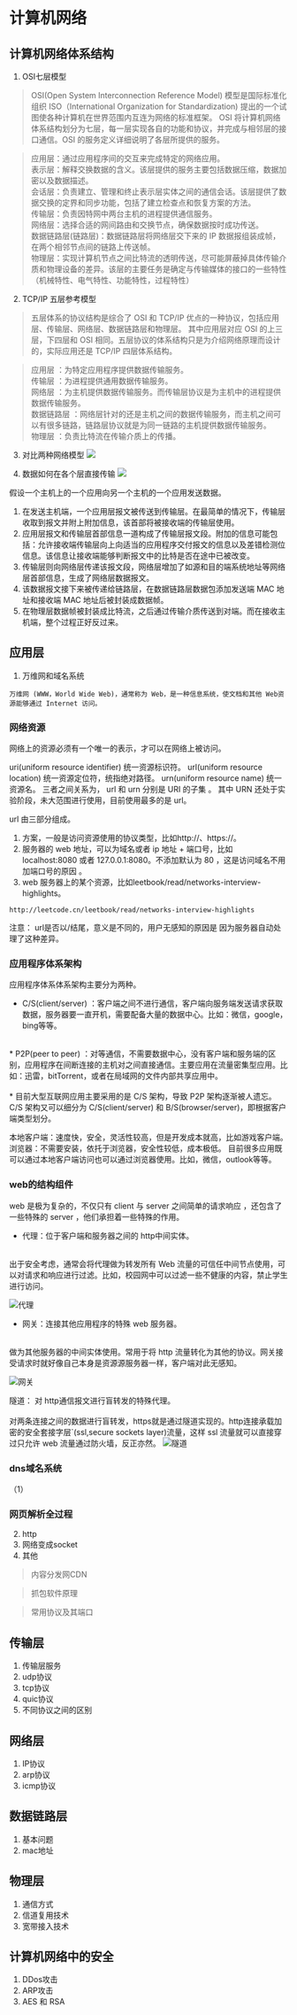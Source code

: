 计算机网络
====

## 计算机网络体系结构

1. OSI七层模型
> OSI(Open System Interconnection Reference Model) 模型是国际标准化组织 ISO（International Organization for Standardization) 提出的一个试图使各种计算机在世界范围内互连为网络的标准框架。
OSI 将计算机网络体系结构划分为七层，每一层实现各自的功能和协议，并完成与相邻层的接口通信。OSI 的服务定义详细说明了各层所提供的服务。

> 应用层：通过应用程序间的交互来完成特定的网络应用。<br>
> 表示层：解释交换数据的含义。该层提供的服务主要包括数据压缩，数据加密以及数据描述。<br>
> 会话层：负责建立、管理和终止表示层实体之间的通信会话。该层提供了数据交换的定界和同步功能，包括了建立检查点和恢复方案的方法。<br>
> 传输层：负责因特网中两台主机的进程提供通信服务。<br>
> 网络层：选择合适的网间路由和交换节点，确保数据按时成功传送。<br>
> 数据链路层(链路层)：数据链路层将网络层交下来的 IP 数据报组装成帧，在两个相邻节点间的链路上传送帧。<br>
> 物理层：实现计算机节点之间比特流的透明传送，尽可能屏蔽掉具体传输介质和物理设备的差异。该层的主要任务是确定与传输媒体的接口的一些特性（机械特性、电气特性、功能特性，过程特性）<br>


2. TCP/IP 五层参考模型

> 五层体系的协议结构是综合了 OSI 和 TCP/IP 优点的一种协议，包括应用层、传输层、网络层、数据链路层和物理层。
> 其中应用层对应 OSI 的上三层，下四层和 OSI 相同。五层协议的体系结构只是为介绍网络原理而设计的，实际应用还是 TCP/IP 四层体系结构。

> 应用层 ：为特定应用程序提供数据传输服务。<br>
> 传输层 ：为进程提供通用数据传输服务。<br>
> 网络层 ：为主机提供数据传输服务。而传输层协议是为主机中的进程提供数据传输服务。<br>
> 数据链路层 ：网络层针对的还是主机之间的数据传输服务，而主机之间可以有很多链路，链路层协议就是为同一链路的主机提供数据传输服务。<br>
> 物理层 ：负责比特流在传输介质上的传播。<br>


3. 对比两种网络模型
![](../resource/img.png)

4. 数据如何在各个层直接传输
![](../resource/img_1.png)

假设一个主机上的一个应用向另一个主机的一个应用发送数据。

1. 在发送主机端，一个应用层报文被传送到传输层。在最简单的情况下，传输层收取到报文并附上附加信息，该首部将被接收端的传输层使用。<br>
2. 应用层报文和传输层首部信息一道构成了传输层报文段。附加的信息可能包括：允许接收端传输层向上向适当的应用程序交付报文的信息以及差错检测位信息。该信息让接收端能够判断报文中的比特是否在途中已被改变。<br>
3. 传输层则向网络层传递该报文段，网络层增加了如源和目的端系统地址等网络层首部信息，生成了网络层数据报文。<br>
4. 该数据报文接下来被传递给链路层，在数据链路层数据包添加发送端 MAC 地址和接收端 MAC 地址后被封装成数据帧。<br>
5. 在物理层数据帧被封装成比特流，之后通过传输介质传送到对端。而在接收主机端，整个过程正好反过来。<br>


## 应用层

1. 万维网和域名系统
```
万维网 (WWW，World Wide Web)，通常称为 Web，是一种信息系统，使文档和其他 Web资源能够通过 Internet 访问。
```
### 网络资源

网络上的资源必须有一个唯一的表示，才可以在网络上被访问。

uri(uniform resource identifier) 统一资源标识符。
url(uniform resource location) 统一资源定位符，统指绝对路径。
urn(uniform resource name) 统一资源名。
三者之间关系为， url 和 urn 分别是 URI 的子集 。
其中 URN 还处于实验阶段，未大范围进行使用，目前使用最多的是 url。

url 由三部分组成。
1. 方案，一般是访问资源使用的协议类型，比如http://、https://。
2. 服务器的 web 地址，可以为域名或者 ip 地址 + 端口号，比如 localhost:8080 或者 127.0.0.1:8080。不添加默认为 80 ，这是访问域名不用加端口号的原因 。
3. web 服务器上的某个资源，比如leetbook/read/networks-interview-highlights。
```text
http://leetcode.cn/leetbook/read/networks-interview-highlights
```
注意： url是否以/结尾，意义是不同的，用户无感知的原因是 因为服务器自动处理了这种差异。

### 应用程序体系架构

应用程序体系体系架构主要分为两种。

* C/S(client/server) ：客户端之间不进行通信，客户端向服务端发送请求获取数据，服务器要一直开机，需要配备大量的数据中心。比如：微信，google，bing等等。<br>
<br>
* P2P(peer to peer) ：对等通信，不需要数据中心，没有客户端和服务端的区别，应用程序在间断连接的主机对之间直接通信。主要应用在流量密集型应用。比如：迅雷，bitTorrent，或者在局域网的文件内部共享应用中。<br>
<br>
* 目前大型互联网应用主要采用的是 C/S 架构，导致 P2P 架构逐渐被人遗忘。 C/S 架构又可以细分为 C/S(client/server) 和 B/S(browser/server)，即根据客户端类型划分。<br>

本地客户端：速度快，安全，灵活性较高，但是开发成本就高，比如游戏客户端。
浏览器：不需要安装，依托于浏览器，安全性较低，成本极低。
目前很多应用既可以通过本地客户端访问也可以通过浏览器使用。比如，微信，outlook等等。


### web的结构组件

web 是极为复杂的，不仅只有 client 与 server 之间简单的请求响应 ，还包含了一些特殊的 server ，他们承担着一些特殊的作用。

* 代理：位于客户端和服务器之间的 http中间实体。<br>
<br>
出于安全考虑，通常会将代理做为转发所有 Web 流量的可信任中间节点使用，可以对请求和响应进行过滤。比如，校园网中可以过滤一些不健康的内容，禁止学生进行访问。

![代理](../resource/img_2.png)

* 网关：连接其他应用程序的特殊 web 服务器。<br>
<br>
做为其他服务器的中间实体使用。常用于将 http 流量转化为其他的协议。网关接受请求时就好像自己本身是资源源服务器一样，客户端对此无感知。

![网关](../resource/img_3.png)


隧道： 对 http通信报文进行盲转发的特殊代理。<br>
<br>
对两条连接之间的数据进行盲转发，https就是通过隧道实现的。http连接承载加密的安全套接字层`(ssl,secure sockets layer)流量，这样 ssl 流量就可以直接穿过只允许 web 流量通过防火墙，反正亦然。
![隧道](../resource/img_4.png)


### dns域名系统
（1）


### 网页解析全过程




2. http
3. 网络变成socket
4. 其他
> 内容分发网CDN

> 抓包软件原理

> 常用协议及其端口

## 传输层

1. 传输层服务
2. udp协议
3. tcp协议
4. quic协议
5. 不同协议之间的区别

## 网络层

1. IP协议
2. arp协议
3. icmp协议

## 数据链路层

1. 基本问题
2. mac地址

## 物理层

1. 通信方式
2. 信道复用技术
3. 宽带接入技术

## 计算机网络中的安全

1. DDos攻击
2. ARP攻击
3. AES 和 RSA

